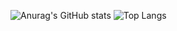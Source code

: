 ![Anurag's GitHub stats](https://github-readme-stats.vercel.app/api?username=AugustoPietro&show_icons=true&bg_color=00000000)
![Top Langs](https://github-readme-stats.vercel.app/api/top-langs/?username=anuraghazra&hide_progress=true)
